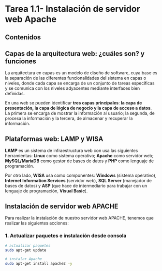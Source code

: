 # Tarea 1.1- Instalación de servidor web Apache

## Contenidos

## Capas de la arquitectura web: ¿cuáles son? y funciones

La arquitectura en capas es un modelo de diseño de software, cuya base es la separación de las diferentes funcionalidades del sistema en capas o niveles, donde cada capa se encarga de un conjunto de tareas específicas y se comunica con los niveles adyacentes mediante interfaces bien definidas.

En una web se pueden identificar __tres capas principales__: __la capa de presentación, la capa de lógica de negocio y la capa de acceso a datos.__ La primera se encarga de mostrar la información al usuario; la segunda, de procesa la información y la tercera, de almacenar y recuperar la información.

## Plataformas web: LAMP y WISA

__LAMP__ es un sistema de infraestructura web con usa las siguientes herramientas: __Linux__ como sistema operativo; __Apache__ como servidor web; __MySQL/MariaDB__ como gestor de bases de datos y __PHP__ como lenguaje de programación.

Por otro lado, __WISA__ usa como componentes: __Windows__ (sistema operativo), __Internet Information Services__ (servidor web), __SQL Server__ (manejador de bases de datos) y __ASP__ (que hace de intermediario para trabajar con un lenguaje de programación, __Visual Basic__).

## Instalación de servidor web APACHE

Para realizar la instalación de nuestro servidor web APACHE, tenemos que realizar las siguientes acciones: 

### 1. Actualizar paquetes e instalación desde consola
```sh
# actualizar paquetes
sudo apt-get update

# instalar Apache
sudo apt-get install apache2 -y
```
